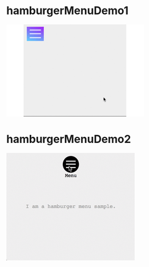 # hamburgerMenuDemo1
![gif](https://github.com/Ut0n69/hamburgerMenuDemo/blob/master/gif/demo1.gif)


# hamburgerMenuDemo2
![gif](https://github.com/Ut0n69/hamburgerMenuDemo/blob/master/gif/demo2.gif)
